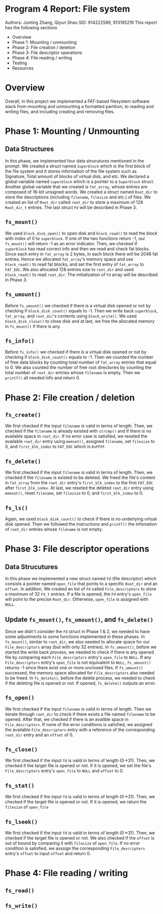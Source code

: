# Program 4 Report: File system
  Authors: Junting Zhang, Qiyun Shao 
  SID: 914222589, 913195219
  This report has the following sections
  * Overview 
  * Phase 1: Mounting / unmounting
  * Phase 2: File creation / deletion
  * Phase 3: File descriptor operations
  * Phase 4: File reading / writing
  * Testing 
  * Resources
  
# Overview 
Overall, in this project we implemented a FAT-based filesystem software stack from mounting 
and unmounting a formatted partition, to reading and writing files, and including creating and
removing files. 
  
# Phase 1: Mounting / Unmounting

## Data Structures
In this phase, we implemented four data strucutures mentioned in the prompt. We created a
struct named `Superblock` which is the first block of the file system and it stores information 
of the file system such as Signature, Total amount of blocks of virtual disk, and etc. We 
declared a global variable named `superblock` which is a pointer to a `Superblock` struct. 
Another global variable that we created is `fat_array`, whose entries are composed of 16-bit 
unsigned words. We created a struct named `Root_dir` to store the descriptions (including
`filename`, `filesize` and etc.) of files. We created an list of `Root_dir` called `root_dir` to 
store a maximum of 128 `Root_dir_t` entries. The last struct `Fd` will be described in Phase 3. 
## `fs_mount()`
We used `block_disk_open()` to open disk and `block_read()` to read the block with index
of 0 to `superblock`. If one of the two functions return -1, our `fs_mount()` will return -1 as 
an error indicator. Then, we checked if `superblock` has read correct info and then we read 
and check fat blocks. Since each entry in `fat_array` is 2 bytes, in each block there will be 
2048 fat entries. Hence we allocated `fat_array`'s memory space and use `block_read()`
to read fat blocks, and set the first entry of `fat_array` to `FAT_EOC`. We also allocated 128 
entries size to `root_dir` and used `block_read()` to read `root_dir`. The initialization of 
`Fd` array will be described in Phase 3.
## `fs_umount()`
Before `fs_umount()` we checked if there is a virtual disk opened or not by checking if 
`block_disk_count()` equals to -1. Then we write back `superblock`, `fat_array`, and 
`root_dir`'s contents using `block_write()`. We used `block_disk_close()` to close disk
and at last, we free the allocated memory in `fs_mount()` if there is any. 
## `fs_info()`
Before `fs_info()` we checked if there is a virtual disk opened or not by checking if 
`block_disk_count()` equals to -1. Then we counted the number of free data blocks by 
counting total number of `fat_array` entries that equal to 0. We also counted the number of 
free root directories by counting the total number of `root_dir` entries whose `filename` is 
empty. Then we `printf()` all needed info and return 0. 

# Phase 2: File creation / deletion

## `fs_create()`
We first checked if the input `filename` is valid in terms of length. Then, we checked if the 
`filename` is already existed with `strcmp()` and if there is no available space in `root_dir`. 
If no error case is satisfied, we reseted the available `root_dir` entry using `memset()`, 
assigned `filename`, set `filesize` to 0, and `first_blk_index` to `FAT_EOC` which is 
`0xFFFF`.
## `fs_delete()`
We first checked if the input `filename` is valid in terms of length. Then, we checked if the 
`filename` is existed to be deleted. We freed the file's content in `fat_array` from the 
`root_dir` entry's `first_blk_index` to the first `FAT_EOC` after `first_blk_index`. At 
last, we reseted the deleted `root_dir` entry using `memset()`, reset `filename`, set 
`filesize` to 0, and `first_blk_index` to 0.
## `fs_ls()` 
Again, we used `block_disk_count()` to check if there is no underlying virtual disk opened.
Then we followed the instructions and `printf()` the infomation of `root_dir` entries whose
`filename` is not empty. 

# Phase 3: File descriptor operations

## Data Strucutures
In this phase we implemented a new struct named `Fd` (file descriptor) which consists a pointer
named `open_file` that points to a specific `Root_dir` and an `offset`. In addition, We 
created an list of `Fd` called `File_descriptors` to store a maximum of 32 `Fd_t` entries. If a 
file is opened, the `Fd` entry's `open_file` will point to the precise `Root_dir`. Otherwise, 
`open_file` is assigned with `NULL`.
## Update `fs_mount()`, `fs_umount()`, and `fs_delete()`
Since we didn't consider the `Fd` struct in Phase 1 & 2, we needed to have some adjustments
to some functions implemented in these phases. In `fs_mount()`, similar to `root_dir`, we 
also needed to allocate space for our `File_descriptors` array (but with only 32 entries). In
`fs_umount()`, before we started the write back process, we needed to check if there is any 
opened file by comparing each `File_descriptors` entry's `open_file` to `NULL`. If any 
`File_descriptors` entry's `open_file` is not equivalent to `NULL`, `fs_umount()` returns 
-1 since there exist one or more unclosed files. If `fs_umount()` successed, the memory
space allocated for `File_descriptors` also needed to be freed. In `fs_delete()`, before 
the delete process, we needed to check if the deleting file is opened or not. If opened, 
`fs_delete()` outputs an error. 
## `fs_open()`
We first checked if the input `filename` is valid in terms of length. Then we iterate through 
`root_dir` to check if there exists a file named `filename` to be opened. After that, we 
checked if there is an availble space in `File_descriptors`. If none of the error conditions is 
satisfied, we assigned the available `File_descriptors` entry with a reference of the 
corresponding `root_dir` entry and an `offset` of 0. 
## `fs_close()`
We first checked if the input `fd` is valid in terms of length (0->31). Then, we checked if the 
target file is opened or not. If it is opened, we set the file's `File_descriptors` entry's 
`open_file` to `NULL` and `offset` to 0.
## `fs_stat()`
We first checked if the input `fd` is valid in terms of length (0->31). Then, we checked if the 
target file is opened or not. If it is opened, we return the `filesize` of `open_file`
## `fs_lseek()`
We first checked if the input `fd` is valid in terms of length (0->31). Then, we checked if the 
target file is opened or not. We also checked if the `offset` is out of bound by comparing it
with `filesize` of `open_file`. If no error condition is satisfied, we asssign the corresponding
`File_descriptors` entry's `offset` to input `offset` and return 0.

# Phase 4: File reading / writing

## `fs_read()`


## `fs_write()`
